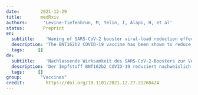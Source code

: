 ```yaml
---
date:        2021-12-29
title:       medRxiv
authors:      'Levine-Tiefenbrun, M, Yelin, I, Alapi, H, et al'
status:       Preprint
en:
  subtitle:    'Waning of SARS-CoV-2 booster viral-load reduction effectiveness'
  description: 'The BNT162b2 COVID-19 vaccine has been shown to reduce viral load of breakthrough infections (BTIs), an important factor affecting infectiousness. This viral-load protective effect has been waning with time post the second vaccine and later restored with a booster shot. It is currently unclear though for how long this regained effectiveness lasts. Analyzing Ct values of SARS-CoV-2 qRT-PCR tests of over 22,000 infections during a Delta-variant-dominant period in Israel, we found that this viral-load reduction effectiveness significantly declines within months post the booster dose. Adjusting for age, sex and calendric date, Ct values of RdRp gene initially increased by 2.7 [CI: 2.3-3.0] relative to unvaccinated in the first month post the booster dose, yet then decayed to a difference of 1.3 [CI: 0.7-1.9] in the second month and became small and insignificant in the third to fourth months. The rate and magnitude of this post-booster decline in viral-load reduction effectiveness mirror those observed post the second vaccine. These results suggest rapid waning of the booster’s effectiveness in reducing infectiousness, possibly affecting community-level spread of the virus.'
  tags:     []
de: 
  subtitle:    'Nachlassende Wirksamkeit des SARS-CoV-2-Boosters zur Verringerung der Viruslast'
  description: 'Der Impfstoff BNT162b2 COVID-19 reduziert nachweislich die Viruslast bei Durchbruchsinfektionen (BTIs), einem wichtigen Faktor für die Ansteckungsfähigkeit. Dieser die Viruslast schützende Effekt hat mit der Zeit nach der zweiten Impfung nachgelassen und wurde später mit einer Auffrischungsimpfung wiederhergestellt. Derzeit ist jedoch unklar, wie lange diese wiedergewonnene Wirksamkeit anhält. Bei der Analyse der Ct-Werte von SARS-CoV-2 qRT-PCR-Tests von mehr als 22.000 Infektionen während eines Zeitraums, in dem die Delta-Variante in Israel dominierte, haben wir festgestellt, dass die Wirksamkeit zur Verringerung der Viruslast innerhalb von Monaten nach der Auffrischungsimpfung deutlich abnimmt. Unter Berücksichtigung von Alter, Geschlecht und kalendarischem Datum stiegen die Ct-Werte des RdRp-Gens im ersten Monat nach der Auffrischungsdosis im Vergleich zu Ungeimpften zunächst um 2,7 [KI: 2,3-3,0] an, verringerten sich dann aber im zweiten Monat auf einen Unterschied von 1,3 [KI: 0,7-1,9] und wurden im dritten bis vierten Monat gering und unbedeutend. Die Geschwindigkeit und das Ausmaß dieses Rückgangs der Wirksamkeit bei der Verringerung der Viruslast nach der Auffrischungsimpfung entsprechen denen, die nach der zweiten Impfung beobachtet wurden. Diese Ergebnisse deuten darauf hin, dass die Wirksamkeit der Auffrischungsimpfung bei der Verringerung der Infektiosität schnell nachlässt, was sich möglicherweise auf die Ausbreitung des Virus auf Gemeindeebene auswirkt.'
  tags:     []
group:       "Vaccines"
credit:        https://doi.org/10.1101/2021.12.27.21268424
---
```

